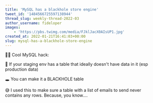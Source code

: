 ```yaml
---
title: 'MySQL has a blackhole store engine'
tweet_id: '1484566725597138944'
thread_slug: weekly-thread-2022-03
author_username: fideloper
images:
    - 'https://pbs.twimg.com/media/FJklJacX0AIsUP1.jpg'
created_at: 2022-01-21T16:41:03+00:00
slug: mysql-has-a-blackhole-store-engine
---
```

👨‍🔬 Cool MySQL hack: 

🧐 If your staging env has a table that ideally doesn't have data in it (esp production data)

🕳 You can make it a BLACKHOLE table

😅 I used this to make sure a table with a list of emails to send never contains any rows. Because, you know....